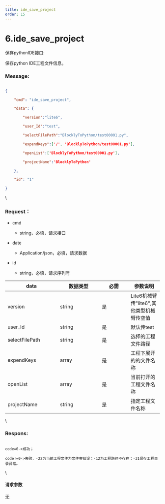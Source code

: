 ```yaml
---
title: ide_save_project
order: 15
---
```

# 6.ide\_save\_project



 



保存pythonIDE接口:

保存python IDE工程文件信息。



### Message:  



```json

{

    "cmd": "ide_save_project",

    "data": {

        "version":"lite6",

        "user_Id":"test",

        "selectFilePath":"BlocklyToPython/test00001.py",

        "expendKeys":['/', 'BlocklyToPython/test00001.py'],

        "openList":['BlocklyToPython/test00001.py'],

        "projectName":'BlocklyToPython'

    },

    "id": "1"

}

```



\





### Request：    



* cmd

  * string，必填，请求接口

* date

  * Application/json，必填，请求数据

* id

  * string，必填，请求序列号



<table><thead><tr><th width="155">data</th><th width="120">数据类型</th><th width="78">必需</th><th>参数说明</th></tr></thead><tbody><tr><td>version</td><td>string</td><td>是</td><td>Lite6机械臂传"lite6",其他类型机械臂传空值</td></tr><tr><td>user_Id</td><td>string</td><td>是</td><td>默认传test</td></tr><tr><td>selectFilePath</td><td>string</td><td>是</td><td>选择的工程文件路径</td></tr><tr><td>expendKeys</td><td>array</td><td>是</td><td>工程下展开的的文件名称</td></tr><tr><td>openList</td><td>array</td><td>是</td><td>当前打开的工程文件名称</td></tr><tr><td>projectName</td><td>string</td><td>是</td><td>指定工程文件名称</td></tr></tbody></table>



\





### Respons:     



```

code=0->成功；

code!=0->失败，-22为当前工程文件为文件夹错误；-12为工程路径不存在；-31保存工程目录异常。

```



\





#### 请求参数



无
